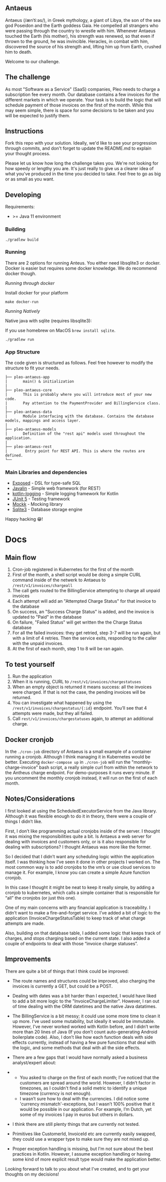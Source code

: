 ## Antaeus

Antaeus (/ænˈtiːəs/), in Greek mythology, a giant of Libya, the son of the sea god Poseidon and the Earth goddess Gaia. He compelled all strangers who were passing through the country to wrestle with him. Whenever Antaeus touched the Earth (his mother), his strength was renewed, so that even if thrown to the ground, he was invincible. Heracles, in combat with him, discovered the source of his strength and, lifting him up from Earth, crushed him to death.

Welcome to our challenge.

## The challenge

As most "Software as a Service" (SaaS) companies, Pleo needs to charge a subscription fee every month. Our database contains a few invoices for the different markets in which we operate. Your task is to build the logic that will schedule payment of those invoices on the first of the month. While this may seem simple, there is space for some decisions to be taken and you will be expected to justify them.

## Instructions

Fork this repo with your solution. Ideally, we'd like to see your progression through commits, and don't forget to update the README.md to explain your thought process.

Please let us know how long the challenge takes you. We're not looking for how speedy or lengthy you are. It's just really to give us a clearer idea of what you've produced in the time you decided to take. Feel free to go as big or as small as you want.

## Developing

Requirements:
- \>= Java 11 environment

### Building

```
./gradlew build
```

### Running

There are 2 options for running Anteus. You either need libsqlite3 or docker. Docker is easier but requires some docker knowledge. We do recommend docker though.


*Running through docker*

Install docker for your platform

```
make docker-run
```

*Running Natively*

Native java with sqlite (requires libsqlite3):

If you use homebrew on MacOS `brew install sqlite`.

```
./gradlew run
```


### App Structure
The code given is structured as follows. Feel free however to modify the structure to fit your needs.
```
├── pleo-antaeus-app
|       main() & initialization
|
├── pleo-antaeus-core
|       This is probably where you will introduce most of your new code.
|       Pay attention to the PaymentProvider and BillingService class.
|
├── pleo-antaeus-data
|       Module interfacing with the database. Contains the database models, mappings and access layer.
|
├── pleo-antaeus-models
|       Definition of the "rest api" models used throughout the application.
|
├── pleo-antaeus-rest
|        Entry point for REST API. This is where the routes are defined.
└──
```

### Main Libraries and dependencies
* [Exposed](https://github.com/JetBrains/Exposed) - DSL for type-safe SQL
* [Javalin](https://javalin.io/) - Simple web framework (for REST)
* [kotlin-logging](https://github.com/MicroUtils/kotlin-logging) - Simple logging framework for Kotlin
* [JUnit 5](https://junit.org/junit5/) - Testing framework
* [Mockk](https://mockk.io/) - Mocking library
* [Sqlite3](https://sqlite.org/index.html) - Database storage engine

Happy hacking 😁!

# Docs

## Main flow

1. Cron-job registered in Kubernetes for the first of the month
2. First of the month, a shell script would be doing a simple CURL command inside of the netwerk to Antaeus to ```/rest/v1/invoices/chargeall```
3. The call gets routed to the BillingService attempting to charge all unpaid invoices
4. Each attempt will add an "Attempted Charge Status" for that invoice to the database
5. On success, an "Success Charge Status" is added, and the invoice is updated to "Paid" in the database
6. On failure, "Failed Status" will get written the the Charge Status database
7. For all the failed invoices: they get retried, step 3-7 will be run again, but with a limit of 4 retries. Then the service exits, responding to the caller with the unpaid invoices.
8. At the first of each month, step 1 to 8 will be ran again.

## To test yourself

1. Run the application
2. When it is running, CURL to ```/rest/v1/invoices/chargestatuses```
3. When an empty object is returned it means success: all the invoices were charged. If that is not the case, the pending invoices will be returned.
4. You can investigate what happened by using the ```/rest/v1/invoices/chargestatus/{:id}``` endpoint. You’ll see that 4 attempts were made, but they all failed.
5. Call ```rest/v1/invoices/chargestatuses``` again, to attempt an additional charge.


## Docker cronjob

In the ```./cron-job``` directory of Antaeus is a small example of a container running a cronjob. Although I think managing it in Kubernetes would be better.
Executing ```docker-compose up``` in ```./cron-job``` will run the "monthly-charge-invoice" bash script, a really simple curl from within the network to the Antheus charge endpoint. For demo-purposes it runs every
minute. If you uncomment the monthly cronjob instead, it will run on the first of each month.


## Notes/Considerations

I first looked at using the ScheduledExecutorService from the Java library. Although it was flexible enough to do it in theory, there were a couple of things I didn’t like.

First, I don’t like programming actual cronjobs inside of the server. I thought it was mixing the responsibilities quite a bit. Is Antaeus a web server for dealing with invoices and customers only, or is it also responsible for dealing with subscriptions? I thought Antaeus was more like the former.

So I decided that I didn’t want any scheduling logic within the application itself. I was thinking how I’ve seen it done in other projects I worked on. The most common way is to add cronjobs to the vm’s or use cloud services to manage it. For example, I know you can create a simple Azure function cronjob.

In this case I thought it might be neat to keep it really simple, by adding a cronjob to kubernetes, which calls a simple container that is responsible for “all” the cronjobs (or just this one).

One of my main concerns with any financial application is traceability. I didn’t want to make a fire-and-forget service. I’ve added a bit of logic to the application (InvoiceChargeStatusTable) to keep track of what charge attempts are made.

Also, building on that database table, I added some logic that keeps track of charges, and stops charging based on the current state. I also added a couple of endpoints to deal with those “invoice charge statuses”.

## Improvements

There are quite a bit of things that I think could be improved:

- The route names and structures could be improved, also charging the invoices is currently a GET, but could be a POST.

- Dealing with dates was a bit harder than I expected, I would have liked to add a bit more logic to the "InvoiceChargeLimiter". However, I ran out of time dealing with the ORM datetimes and the native Java datatimes.

- The BillingService is a bit messy; it could use some more time to clean it up more. I’ve used some mutability, but ideally it would be immutable. However, I've never worked worked with Kotlin before, and I didn’t write more than 20 lines of Java (If you don’t count auto-generating Android boilerplate code). Also, I don’t like how each function deals with side effects currently, instead of having a few pure functions that deal with the logic, and some methods that deal with all the side effects.

- There are a few gaps that I would have normally asked a business analyst/expert about:

- - You asked to charge on the first of each month; I’ve noticed that the customers are spread around the world. However, I didn’t factor in timezones, as I couldn't find a solid metric to identify a unique timezone (currency is not enough).
  - I wasn’t sure how to deal with the currencies. I did notice some 'currency mismatch'-exceptions, but I wasn’t 100% positive that it would be possible in our application. For example, I’m Dutch, yet some of my invoices I pay in euros but others in dollars.

- I think there are still plenty things that are currently not tested.
- Primitives like CustomerId, InvoiceId etc are currently easily swapped, they could use a wrapper type to make sure they are not mixed up.
- Proper exception handling is missing, but I'm not sure about the best practices in Kotlin. However, I assume exception handling or having some kind of more explicit result type would make the application better.

Looking forward to talk to you about what I've created, and to get your thoughts on my decisions!


